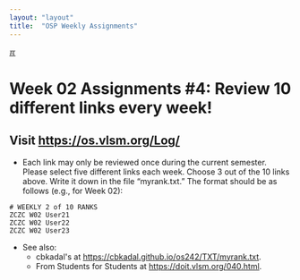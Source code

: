 ```yaml
---
layout: "layout"
title:  "OSP Weekly Assignments"
---
```


[&#x213C;](#idxXXX)<br id="idx000">
# Week 02 Assignments #4: Review 10 different links every week!

## Visit <https://os.vlsm.org/Log/>
* Each link may only be reviewed once during the current semester. 
  Please select five different links each week. 
  Choose 3 out of the 10 links above. 
  Write it down in the file “myrank.txt.” 
  The format should be as follows (e.g., for Week 02):

```
# WEEKLY 2 of 10 RANKS
ZCZC W02 User21 
ZCZC W02 User22 
ZCZC W02 User23 

```
* See also:
  * cbkadal's at <https://cbkadal.github.io/os242/TXT/myrank.txt>.
  * From Students for Students at <https://doit.vlsm.org/040.html>.


<br id="idxXXX"><br>

